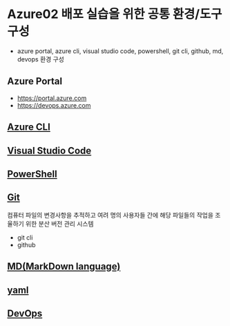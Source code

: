 # Azure02 배포 실습을 위한 공통 환경/도구 구성
- azure portal, azure cli, visual studio code, powershell, git cli, github, md, devops 환경 구성

## Azure Portal
- https://portal.azure.com
- https://devops.azure.com

## [Azure CLI](CLI.md)

## [Visual Studio Code](./vscode.md)

## [PowerShell](./PowerShell.md)

## [Git](./git.md)
컴퓨터 파일의 변경사항을 추적하고 여려 명의 사용자들 간에 해당 파일들의 작업을 조율하기 위한 분산 버전 관리 시스템
- git cli
- github


## [MD(MarkDown language)](./markdown.md)  

## [yaml](./yaml.md)

## [DevOps](./DevOps.md)